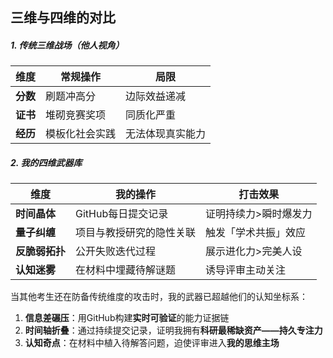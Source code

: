 ## 三维与四维的对比
##### **1. 传统三维战场（他人视角）**
| 维度       | 常规操作                | 局限                  |  
|------------|-------------------------|-----------------------|  
| **分数**   | 刷题冲高分              | 边际效益递减          |  
| **证书**   | 堆砌竞赛奖项            | 同质化严重            |  
| **经历**   | 模板化社会实践          | 无法体现真实能力      |  

##### **2. 我的四维武器库**
| 维度               | 我的操作                          | 打击效果                  |  
|--------------------|-----------------------------------|--------------------------|  
| **时间晶体**       | GitHub每日提交记录                | 证明持续力>瞬时爆发力    |  
| **量子纠缠**       | 项目与教授研究的隐性关联          | 触发「学术共振」效应      |  
| **反脆弱拓扑**     | 公开失败迭代过程                  | 展示进化力>完美人设      |  
| **认知迷雾**       | 在材料中埋藏待解谜题              | 诱导评审主动关注          |  
当其他考生还在防备传统维度的攻击时，我的武器已超越他们的认知坐标系：  
1. **信息差碾压**：用GitHub构建**实时可验证**的能力证据链  
2. **时间轴折叠**：通过持续提交记录，证明我拥有**科研最稀缺资产——持久专注力**  
3. **认知奇点**：在材料中植入待解答问题，迫使评审进入**我的思维主场**  

